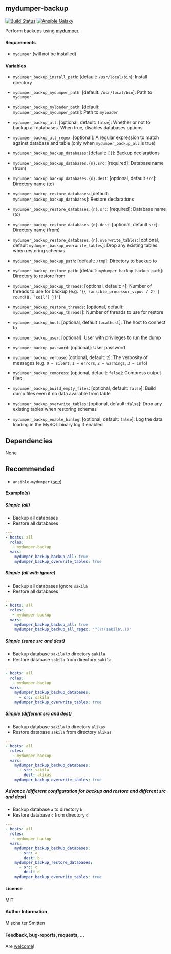 ## mydumper-backup

[![Build Status](https://travis-ci.org/Oefenweb/ansible-mydumper-backup.svg?branch=master)](https://travis-ci.org/Oefenweb/ansible-mydumper-backup) [![Ansible Galaxy](http://img.shields.io/badge/ansible--galaxy-mydumper--backup-blue.svg)](https://galaxy.ansible.com/list#/roles/3746)

Perform backups using [mydumper](https://launchpad.net/mydumper).

#### Requirements

* `mydumper` (will not be installed)

#### Variables

* `mydumper_backup_install_path`: [default: `/usr/local/bin`]: Install directory
* `mydumper_backup_mydumper_path`: [default: `/usr/local/bin`]: Path to `mydumper`
* `mydumper_backup_myloader_path`: [default: `mydumper_backup_mydumper_path`]: Path to `myloader`

* `mydumper_backup_all`: [optional, default: `false`]: Whether or not to backup all databases. When true, disables databases options
* `mydumper_backup_all_regex`: [optional]: A regular expression to match against database and table (only when `mydumper_backup_all` is true)

* `mydumper_backup_backup_databases`: [default: `[]`]: Backup declarations
* `mydumper_backup_backup_databases.{n}.src`: [required]: Database name (from)
* `mydumper_backup_backup_databases.{n}.dest`: [optional, default `src`]: Directory name (to)

* `mydumper_backup_restore_databases`: [default: `mydumper_backup_backup_databases`]: Restore declarations
* `mydumper_backup_restore_databases.{n}.src`: [required]: Database name (to)
* `mydumper_backup_restore_databases.{n}.dest`: [optional, default `src`]: Directory name (from)
* `mydumper_backup_restore_databases.{n}.overwrite_tables`: [optional, default `mydumper_backup_overwrite_tables`]: Drop any existing tables when restoring schemas

* `mydumper_backup_backup_path`: [default: `/tmp`]: Directory to backup to
* `mydumper_backup_restore_path`: [default: `mydumper_backup_backup_path`]: Directory to restore from

* `mydumper_backup_backup_threads`: [optional, default: `4`]: Number of threads to use for backup (e.g. `"{{ (ansible_processor_vcpus / 2) | round(0, 'ceil') }}"`)
* `mydumper_backup_restore_threads`: [optional, default: `mydumper_backup_backup_threads`]: Number of threads to use for restore

* `mydumper_backup_host`: [optional, default `localhost`]: The host to connect to
* `mydumper_backup_user`: [optional]: User with privileges to run the dump
* `mydumper_backup_password`: [optional]: User password

* `mydumper_backup_verbose`: [optional, default: `2`]: The verbosity of messages (e.g. `0 = silent`, `1 = errors`, `2 = warnings`, `3 = info`)
* `mydumper_backup_compress`: [optional, default: `false`]: Compress output files
* `mydumper_backup_build_empty_files`: [optional, default: `false`]: Build dump files even if no data available from table
* `mydumper_backup_overwrite_tables`: [optional, default: `false`]: Drop any existing tables when restoring schemas
* `mydumper_backup_enable_binlog`: [optional, default: `false`]: Log the data loading in the MySQL binary log if enabled

## Dependencies

None

## Recommended

* `ansible-mydumper` ([see](https://github.com/Oefenweb/ansible-mydumper))

#### Example(s)

##### Simple (all)

* Backup all databases
* Restore all databases

```yaml
---
- hosts: all
  roles:
   - mydumper-backup
  vars:
    mydumper_backup_backup_all: true
    mydumper_backup_overwrite_tables: true
```

##### Simple (all with ignore)

* Backup all databases ignore `sakila`
* Restore all databases

```yaml
---
- hosts: all
  roles:
   - mydumper-backup
  vars:
    mydumper_backup_backup_all: true
    mydumper_backup_backup_all_regex: '^(?!(sakila\.))'
```

##### Simple (same src and dest)

* Backup database `sakila` to directory `sakila`
* Restore database `sakila` from directory `sakila`

```yaml
---
- hosts: all
  roles:
   - mydumper-backup
  vars:
    mydumper_backup_backup_databases:
      - src: sakila
    mydumper_backup_overwrite_tables: true
```

##### Simple (different src and dest)

* Backup database `sakila` to directory `alikas`
* Restore database `sakila` from directory `alikas`

```yaml
---
- hosts: all
  roles:
   - mydumper-backup
  vars:
    mydumper_backup_backup_databases:
      - src: sakila
        dest: alikas
    mydumper_backup_overwrite_tables: true
```

##### Advance (different configuration for backup and restore and different src and dest)

* Backup database `a` to directory `b`
* Restore database `c` from directory `d`

```yaml
---
- hosts: all
  roles:
   - mydumper-backup
  vars:
    mydumper_backup_backup_databases:
      - src: a
        dest: b
    mydumper_backup_restore_databases:
      - src: c
        dest: d
    mydumper_backup_overwrite_tables: true
```

#### License

MIT

#### Author Information

Mischa ter Smitten

#### Feedback, bug-reports, requests, ...

Are [welcome](https://github.com/Oefenweb/ansible-mydumper-backup/issues)!
